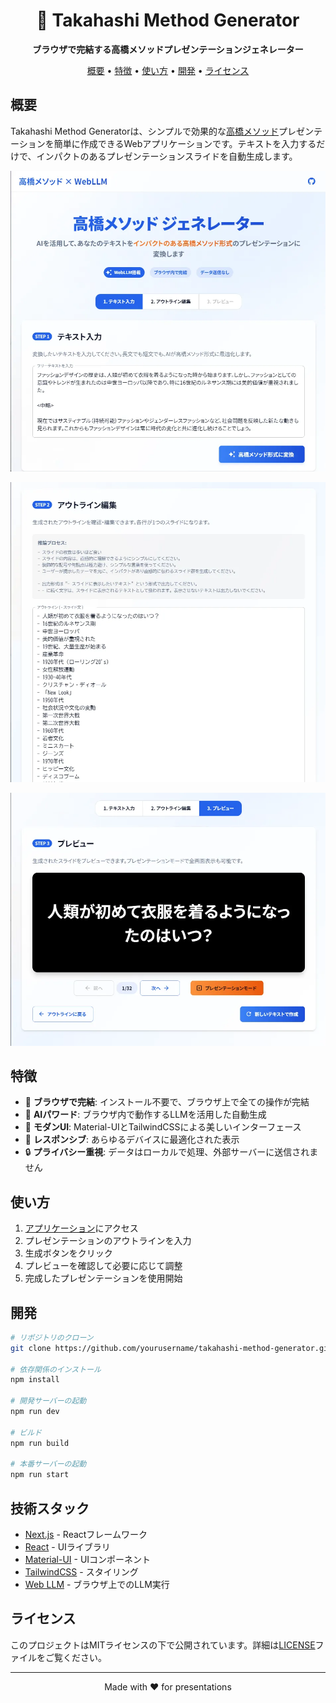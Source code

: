 <div align="center">
  <h1>🎯 Takahashi Method Generator</h1>
  <p>
    <strong>ブラウザで完結する高橋メソッドプレゼンテーションジェネレーター</strong>
  </p>
  <p>
    <a href="#概要">概要</a> •
    <a href="#特徴">特徴</a> •
    <a href="#使い方">使い方</a> •
    <a href="#開発">開発</a> •
    <a href="#ライセンス">ライセンス</a>
  </p>
</div>

## 概要

Takahashi Method Generatorは、シンプルで効果的な[高橋メソッド](https://en.wikipedia.org/wiki/Takahashi_method)プレゼンテーションを簡単に作成できるWebアプリケーションです。テキストを入力するだけで、インパクトのあるプレゼンテーションスライドを自動生成します。

![Demo1](imgs/image1.png)

![Demo2](imgs/image2.png)

![Demo3](imgs/image3.png)

## 特徴

- 🚀 **ブラウザで完結**: インストール不要で、ブラウザ上で全ての操作が完結
- 🤖 **AIパワード**: ブラウザ内で動作するLLMを活用した自動生成
- 🎨 **モダンUI**: Material-UIとTailwindCSSによる美しいインターフェース
- 📱 **レスポンシブ**: あらゆるデバイスに最適化された表示
- 🔒 **プライバシー重視**: データはローカルで処理、外部サーバーに送信されません

## 使い方

1. [アプリケーション](http://localhost:3000)にアクセス
2. プレゼンテーションのアウトラインを入力
3. 生成ボタンをクリック
4. プレビューを確認して必要に応じて調整
5. 完成したプレゼンテーションを使用開始

## 開発

```bash
# リポジトリのクローン
git clone https://github.com/yourusername/takahashi-method-generator.git

# 依存関係のインストール
npm install

# 開発サーバーの起動
npm run dev

# ビルド
npm run build

# 本番サーバーの起動
npm run start
```

## 技術スタック

- [Next.js](https://nextjs.org/) - Reactフレームワーク
- [React](https://reactjs.org/) - UIライブラリ
- [Material-UI](https://mui.com/) - UIコンポーネント
- [TailwindCSS](https://tailwindcss.com/) - スタイリング
- [Web LLM](https://mlc.ai/web-llm/) - ブラウザ上でのLLM実行


## ライセンス

このプロジェクトはMITライセンスの下で公開されています。詳細は[LICENSE](LICENSE)ファイルをご覧ください。

---

<div align="center">
  Made with ❤️ for presentations
</div>
